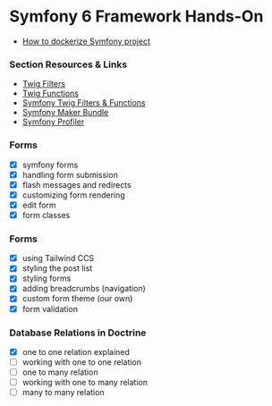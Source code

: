 
# Symfony 6 Framework Hands-On

- [How to dockerize Symfony project](https://medium.com/@meherbensalah4/how-to-dockerize-symfony-project-f06bcd735308)

### Section Resources & Links

- [Twig Filters](https://twig.symfony.com/doc/3.x/filters/index.html)
- [Twig Functions](https://twig.symfony.com/doc/3.x/functions/index.html)
- [Symfony Twig Filters & Functions](https://symfony.com/doc/current/reference/twig_reference.html)
- [Symfony Maker Bundle](https://symfony.com/bundles/SymfonyMakerBundle/current/index.html)
- [Symfony Profiler](https://symfony.com/doc/current/profiler.html)

### Forms

- [x] symfony forms
- [x] handling form submission
- [x] flash messages and redirects
- [x] customizing form rendering
- [x] edit form
- [x] form classes

### Forms

- [x] using Tailwind CCS
- [x] styling the post list
- [x] styling forms
- [x] adding breadcrumbs (navigation)
- [x] custom form theme (our own)
- [x] form validation

### Database Relations in Doctrine

- [x] one to one relation explained
- [ ] working with one to one relation
- [ ] one to many relation
- [ ] working with one to many relation
- [ ] many to many relation